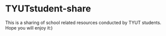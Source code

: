 # TYUTstudent-share
This is a sharing of school related resources conducted by TYUT students. Hope you will enjoy it:)
